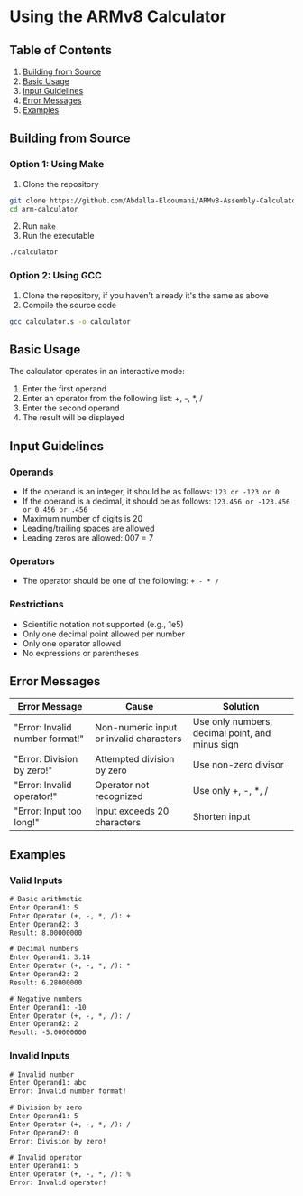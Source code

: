 # Using the ARMv8 Calculator

## Table of Contents
1. [Building from Source](#building-from-source)
2. [Basic Usage](#basic-usage)
3. [Input Guidelines](#input-guidelines)
4. [Error Messages](#error-messages)
5. [Examples](#examples)

## Building from Source

### Option 1: Using Make
1. Clone the repository
```bash
git clone https://github.com/Abdalla-Eldoumani/ARMv8-Assembly-Calculator.git
cd arm-calculator
```
2. Run ```make```
3. Run the executable
```bash
./calculator
```

### Option 2: Using GCC
1. Clone the repository, if you haven't already it's the same as above
2. Compile the source code
```bash
gcc calculator.s -o calculator
```

## Basic Usage
The calculator operates in an interactive mode:

1. Enter the first operand
2. Enter an operator from the following list: +, -, *, /
3. Enter the second operand
4. The result will be displayed

## Input Guidelines
### Operands
- If the operand is an integer, it should be as follows: ```123 or -123 or 0```
- If the operand is a decimal, it should be as follows: ```123.456 or -123.456 or 0.456 or .456```
- Maximum number of digits is 20
- Leading/trailing spaces are allowed
- Leading zeros are allowed: 007 = 7

### Operators
- The operator should be one of the following: ```+ - * /```

### Restrictions
- Scientific notation not supported (e.g., 1e5)
- Only one decimal point allowed per number
- Only one operator allowed
- No expressions or parentheses

## Error Messages

| Error Message | Cause | Solution |
|--------------|-------|----------|
| "Error: Invalid number format!" | Non-numeric input or invalid characters | Use only numbers, decimal point, and minus sign |
| "Error: Division by zero!" | Attempted division by zero | Use non-zero divisor |
| "Error: Invalid operator!" | Operator not recognized | Use only +, -, *, / |
| "Error: Input too long!" | Input exceeds 20 characters | Shorten input |

## Examples
### Valid Inputs
```txt
# Basic arithmetic
Enter Operand1: 5
Enter Operator (+, -, *, /): +
Enter Operand2: 3
Result: 8.00000000

# Decimal numbers
Enter Operand1: 3.14
Enter Operator (+, -, *, /): *
Enter Operand2: 2
Result: 6.28000000

# Negative numbers
Enter Operand1: -10
Enter Operator (+, -, *, /): /
Enter Operand2: 2
Result: -5.00000000
```

### Invalid Inputs
```txt
# Invalid number
Enter Operand1: abc
Error: Invalid number format!

# Division by zero
Enter Operand1: 5
Enter Operator (+, -, *, /): /
Enter Operand2: 0
Error: Division by zero!

# Invalid operator
Enter Operand1: 5
Enter Operator (+, -, *, /): %
Error: Invalid operator!
```